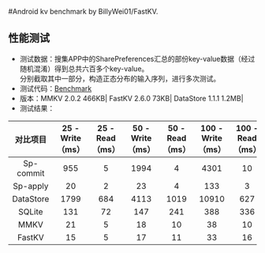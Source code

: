 #Android kv benchmark by BillyWei01/FastKV.
## 性能测试
- 测试数据：搜集APP中的SharePreferences汇总的部份key-value数据（经过随机混淆）得到总共六百多个key-value。<br>
  分别截取其中一部分，构造正态分布的输入序列，进行多次测试。
- 测试代码：[Benchmark](https://github.com/BillyWei01/FastKV/blob/main/app/src/main/java/io/fastkv/fastkvdemo/Benchmark.kt)
- 版本：MMKV 2.0.2 466KB| FastKV 2.6.0 73KB| DataStore 1.1.1 1.2MB|
- 测试结果：

|对比项目|25 - Write（ms）|25 - Read（ms）|50 - Write（ms）|50 - Read（ms）|100 - Write（ms）|100 - Read（ms）|200 - Write（ms）|200 - Read（ms）|400 - Write（ms）|400 - Read（ms）|600 - Write（ms）|600 - Read（ms）|
|:--:|:--:|:--:|:--:|:--:|:--:|:--:|:--:|:--:|:--:|:--:|:--:|:--:|
|Sp-commit|955|5|1994|4|4301|10|8772|3|22922|1|33072|6|
|Sp-apply|20|2|23|4|133|3|294|3|739|1|874|6|
|DataStore|1799|684|4113|1019|10910|627|30840|934|59710|3716|120811|2614|
|SQLite|131|72|147|241|388|336|753|592|1262|615|3146|1036|
|MMKV|21|5|18|10|38|10|77|22|40|6|63|7|
|FastKV|15|5|17|11|33|16|40|23|48|18|112|60|
